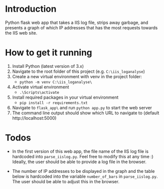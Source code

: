
# Introduction
Python flask web app that takes a IIS log file, strips away garbage, and presents a graph of which IP addresses that has the most requests towards the IIS web site.


# How to get it running

1. Install Python (latest version of 3.x)
2. Navigate to the root folder of this project (e.g. `C:\iis_loganalyse`)
3. Create a new virtual environment with venv in the project folder:
    * `python -m venv C:\iis_loganalyse\`
4. Activate virtual environment
    * `.\Scripts\activate`
5. Install required packages in your virtual environment
    * `pip install -r requirements.txt`
6. Navigate to `flask_app\` and run `python app.py` to start the web server
7. The command line output should show which URL to navigate to (default http://localhost:5000)

# Todos

* In the first version of this web app, the file name of the IIS log file is hardcoded into `parse_iislog.py`. Feel free to modify this at any time :)
Ideally, the user should be able to provide a log file in the browser.

* The number of IP addresses to be displayed in the graph and the table below is hardcoded into the variable `number_of_bars` in  `parse_iislog.py`. The user should be able to adjust this in the browser.
